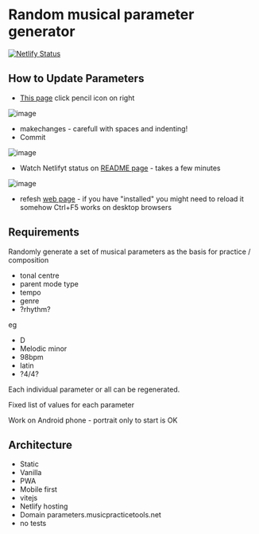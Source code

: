 # Random musical parameter generator

[![Netlify Status](https://api.netlify.com/api/v1/badges/8fc41265-496f-42ab-8bc3-dd35a5b7f885/deploy-status)](https://app.netlify.com/sites/musical-parameters/deploys)

## How to Update Parameters

- [This page](https://github.com/music-practice-tools/musical-parameters/blob/master/src/parameters.yaml) click pencil icon on right

![image](https://user-images.githubusercontent.com/618922/180992308-613a18b1-6cdd-4a46-9385-e7f0010ea7f4.png)

- makechanges - carefull with spaces and indenting!
- Commit

![image](https://user-images.githubusercontent.com/618922/180992619-e5b9ad34-6361-4540-b614-4108edc4eeee.png)

- Watch Netlifyt status on [README page](https://github.com/music-practice-tools/musical-parameters) - takes a few minutes

![image](https://user-images.githubusercontent.com/618922/180992783-b96ef061-e719-4136-b173-52dfc7fe111b.png)

- refesh [web page](https://parameters.musicpracticetools.net/) - if you have "installed" you might need to reload it somehow Ctrl+F5 works on desktop browsers

## Requirements

Randomly generate a set of musical parameters as the basis for practice / composition

- tonal centre
- parent mode type
- tempo
- genre
- ?rhythm?

eg

- D
- Melodic minor
- 98bpm
- latin
- ?4/4?

Each individual parameter or all can be regenerated.

Fixed list of values for each parameter

Work on Android phone - portrait only to start is OK

## Architecture

- Static
- Vanilla
- PWA
- Mobile first
- vitejs
- Netlify hosting
- Domain parameters.musicpracticetools.net
- no tests
